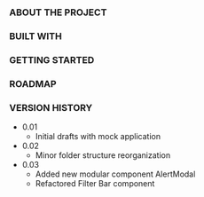 <!-- ABOUT THE PROJECT -->

### ABOUT THE PROJECT

<!-- Built With -->

### BUILT WITH

<!-- GETTING STARTED -->

### GETTING STARTED

<!-- ROADMAP -->

### ROADMAP

<!-- Version History -->

### VERSION HISTORY

- 0.01
  - Initial drafts with mock application
- 0.02
  - Minor folder structure reorganization
- 0.03
  - Added new modular component AlertModal
  - Refactored Filter Bar component
